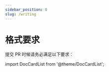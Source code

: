 ```yaml
---
sidebar_position: 0
slug: /writing
---
```


# 格式要求

提交 PR 时候请务必满足以下要求：

import DocCardList from '@theme/DocCardList';

<DocCardList />